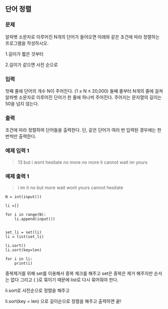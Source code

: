 ## 단어 정렬

### 문제
알파벳 소문자로 이루어진 N개의 단어가 들어오면 아래와 같은 조건에 따라 정렬하는 프로그램을 작성하시오.

1.길이가 짧은 것부터

2.길이가 같으면 사전 순으로

### 입력
첫째 줄에 단어의 개수 N이 주어진다. (1 ≤ N ≤ 20,000) 둘째 줄부터 N개의 줄에 걸쳐 알파벳 소문자로 이루어진 단어가 한 줄에 하나씩 주어진다. 주어지는 문자열의 길이는 50을 넘지 않는다.

### 출력

조건에 따라 정렬하여 단어들을 출력한다. 단, 같은 단어가 여러 번 입력된 경우에는 한 번씩만 출력한다.

### 예제 입력 1
>13 but i wont hesitate no more no more it cannot wait im yours

### 예제 출력 1

>i im it no but more wait wont yours cannot hesitate
```shell
N = int(input())

li =[]

for i in range(N):
    li.append(input())


set_li = set(li)
li = list(set_li)

li.sort()
li.sort(key=len)

for i in li:
    print(i)
```

중복제거를 위해 set를 이용해서 중복 체크를 해주고 set은 중복은 제거 해주지만 순서는 없다 그리고 { }로 묶이기 때문에 list로 다시 묶어줘야 한다.

li.sort로 사전순으로 정렬을 해주고

li.sort(key = len) 으로 길이순으로 정렬을 해주고 출력하면 끝! 
